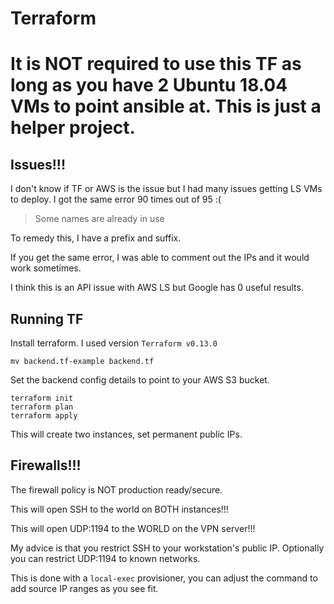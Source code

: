 # Terraform

# It is NOT required to use this TF as long as you have 2 Ubuntu 18.04 VMs to point ansible at.  This is just a helper project.

## Issues!!!

I don't know if TF or AWS is the issue but I had many issues getting LS VMs to deploy.  I got the same error 90 times out of 95 :(

> Some names are already in use

To remedy this, I have a prefix and suffix.

If you get the same error, I was able to comment out the IPs and it would work sometimes.

I think this is an API issue with AWS LS but Google has 0 useful results.

## Running TF

Install terraform.  I used version `Terraform v0.13.0`

```
mv backend.tf-example backend.tf
```

Set the backend config details to point to your AWS S3 bucket.

```
terraform init
terraform plan
terraform apply
```

This will create two instances, set permanent public IPs.


## Firewalls!!!
The firewall policy is NOT production ready/secure.

This will open SSH to the world on BOTH instances!!!

This will open UDP:1194 to the WORLD on the VPN server!!!


My advice is that you restrict SSH to your workstation's public IP.  Optionally you can restrict UDP:1194 to known networks.

This is done with a `local-exec` provisioner, you can adjust the command to add source IP ranges as you see fit.